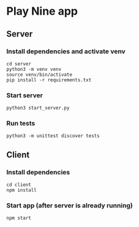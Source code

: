 # Play Nine app

## Server
### Install dependencies and activate venv
```
cd server
python3 -m venv venv
source venv/bin/activate
pip install -r requirements.txt
```
### Start server
```
python3 start_server.py
```
### Run tests
```
python3 -m unittest discover tests
```

## Client
### Install dependencies
```
cd client
npm install 
```
### Start app (after server is already running)
```
npm start
```